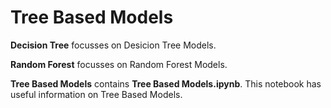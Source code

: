 # Tree Based Models

**Decision Tree** focusses on Desicion Tree Models.

**Random Forest** focusses on Random Forest Models.

**Tree Based Models** contains **Tree Based Models.ipynb**. This notebook has useful information on Tree Based Models.
